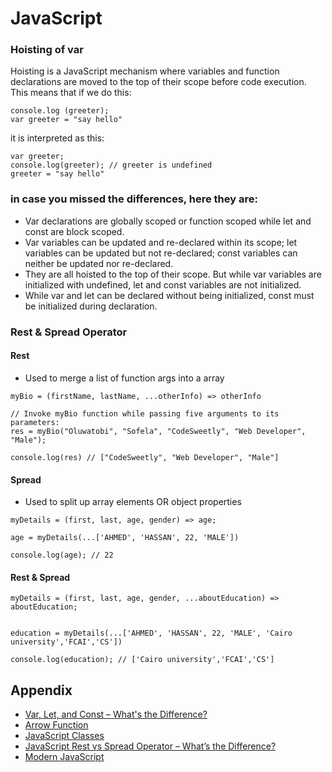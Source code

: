 # JavaScript


### Hoisting of var

Hoisting is a JavaScript mechanism where variables and function declarations are moved to the top of their scope before code execution.<br>
This means that if we do this:
``` 
console.log (greeter);
var greeter = "say hello"
```

it is interpreted as this:
```
var greeter;
console.log(greeter); // greeter is undefined
greeter = "say hello"
```


### in case you missed the differences, here they are:

* Var declarations are globally scoped or function scoped while let and const are block scoped.
* Var variables can be updated and re-declared within its scope; let variables can be updated but not re-declared; const variables can neither be updated nor re-declared.
* They are all hoisted to the top of their scope. But while var variables are initialized with undefined, let and const variables are not initialized.
* While var and let can be declared without being initialized, const must be initialized during declaration.



### Rest & Spread Operator

#### Rest

* Used to merge a list of function args into a array
```
myBio = (firstName, lastName, ...otherInfo) => otherInfo

// Invoke myBio function while passing five arguments to its parameters:
res = myBio("Oluwatobi", "Sofela", "CodeSweetly", "Web Developer", "Male");

console.log(res) // ["CodeSweetly", "Web Developer", "Male"]
```
#### Spread

* Used to split up array elements OR object properties
````
myDetails = (first, last, age, gender) => age;

age = myDetails(...['AHMED', 'HASSAN', 22, 'MALE'])

console.log(age); // 22
````


#### Rest & Spread
````
myDetails = (first, last, age, gender, ...aboutEducation) => aboutEducation;


education = myDetails(...['AHMED', 'HASSAN', 22, 'MALE', 'Cairo university','FCAI','CS'])

console.log(education); // ['Cairo university','FCAI','CS']
````

## Appendix
- [Var, Let, and Const – What's the Difference?](https://www.freecodecamp.org/news/var-let-and-const-whats-the-difference/#:~:text=1%20var%20declarations%20are%20globally%20scoped%20or%20function,top%20of%20their%20scope.%20...%20More%20items...%20)
- [Arrow Function](https://www.freecodecamp.org/news/arrow-function-javascript-tutorial-how-to-declare-a-js-function-with-the-new-es6-syntax/)
- [JavaScript Classes](https://www.freecodecamp.org/news/javascript-classes-how-they-work-with-use-case/)
- [JavaScript Rest vs Spread Operator – What’s the Difference?](https://www.freecodecamp.org/news/javascript-rest-vs-spread-operators/)
- [Modern JavaScript](https://www.freecodecamp.org/news/learn-modern-javascript/)

